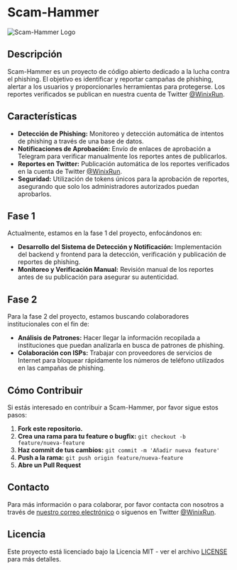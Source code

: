 # Scam-Hammer

![Scam-Hammer Logo](https://path-to-your-logo.png)

## Descripción

Scam-Hammer es un proyecto de código abierto dedicado a la lucha contra el phishing. El objetivo es identificar y reportar campañas de phishing, alertar a los usuarios y proporcionarles herramientas para protegerse. Los reportes verificados se publican en nuestra cuenta de Twitter [@WinixRun](https://twitter.com/WinixRun).

## Características

- **Detección de Phishing:** Monitoreo y detección automática de intentos de phishing a través de una base de datos.
- **Notificaciones de Aprobación:** Envío de enlaces de aprobación a Telegram para verificar manualmente los reportes antes de publicarlos.
- **Reportes en Twitter:** Publicación automática de los reportes verificados en la cuenta de Twitter [@WinixRun](https://twitter.com/WinixRun).
- **Seguridad:** Utilización de tokens únicos para la aprobación de reportes, asegurando que solo los administradores autorizados puedan aprobarlos.

## Fase 1

Actualmente, estamos en la fase 1 del proyecto, enfocándonos en:

- **Desarrollo del Sistema de Detección y Notificación:** Implementación del backend y frontend para la detección, verificación y publicación de reportes de phishing.
- **Monitoreo y Verificación Manual:** Revisión manual de los reportes antes de su publicación para asegurar su autenticidad.

## Fase 2

Para la fase 2 del proyecto, estamos buscando colaboradores institucionales con el fin de:

- **Análisis de Patrones:** Hacer llegar la información recopilada a instituciones que puedan analizarla en busca de patrones de phishing.
- **Colaboración con ISPs:** Trabajar con proveedores de servicios de Internet para bloquear rápidamente los números de teléfono utilizados en las campañas de phishing.

## Cómo Contribuir

Si estás interesado en contribuir a Scam-Hammer, por favor sigue estos pasos:

1. **Fork este repositorio.**
2. **Crea una rama para tu feature o bugfix:** `git checkout -b feature/nueva-feature`
3. **Haz commit de tus cambios:** `git commit -m 'Añadir nueva feature'`
4. **Push a la rama:** `git push origin feature/nueva-feature`
5. **Abre un Pull Request**

## Contacto

Para más información o para colaborar, por favor contacta con nosotros a través de [nuestro correo electrónico](mailto:contact@scam-hammer.com) o síguenos en Twitter [@WinixRun](https://twitter.com/WinixRun).

## Licencia

Este proyecto está licenciado bajo la Licencia MIT - ver el archivo [LICENSE](LICENSE) para más detalles.
